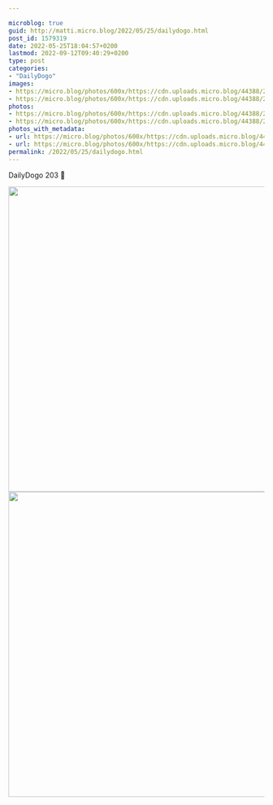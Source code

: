```yaml
---

microblog: true
guid: http://matti.micro.blog/2022/05/25/dailydogo.html
post_id: 1579319
date: 2022-05-25T18:04:57+0200
lastmod: 2022-09-12T09:40:29+0200
type: post
categories:
- "DailyDogo"
images:
- https://micro.blog/photos/600x/https://cdn.uploads.micro.blog/44388/2022/274e48879d.jpg
- https://micro.blog/photos/600x/https://cdn.uploads.micro.blog/44388/2022/72d39a7149.jpg
photos:
- https://micro.blog/photos/600x/https://cdn.uploads.micro.blog/44388/2022/274e48879d.jpg
- https://micro.blog/photos/600x/https://cdn.uploads.micro.blog/44388/2022/72d39a7149.jpg
photos_with_metadata:
- url: https://micro.blog/photos/600x/https://cdn.uploads.micro.blog/44388/2022/274e48879d.jpg
- url: https://micro.blog/photos/600x/https://cdn.uploads.micro.blog/44388/2022/72d39a7149.jpg
permalink: /2022/05/25/dailydogo.html
---
```

DailyDogo 203 🐶

<img src="/media/uploads/2022/274e48879d.jpg" width="600" height="600" alt="" /><img src="/media/uploads/2022/72d39a7149.jpg" width="600" height="600" alt="" />
